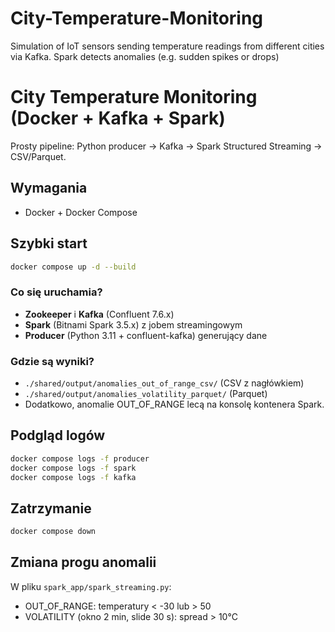 # City-Temperature-Monitoring
Simulation of IoT sensors sending temperature readings from different cities via Kafka. Spark detects anomalies (e.g. sudden spikes or drops)


# City Temperature Monitoring (Docker + Kafka + Spark)

Prosty pipeline: Python producer -> Kafka -> Spark Structured Streaming -> CSV/Parquet.

## Wymagania
- Docker + Docker Compose

## Szybki start
```bash
docker compose up -d --build
```

### Co się uruchamia?
- **Zookeeper** i **Kafka** (Confluent 7.6.x)
- **Spark** (Bitnami Spark 3.5.x) z jobem streamingowym
- **Producer** (Python 3.11 + confluent-kafka) generujący dane

### Gdzie są wyniki?
- `./shared/output/anomalies_out_of_range_csv/` (CSV z nagłówkiem)
- `./shared/output/anomalies_volatility_parquet/` (Parquet)
- Dodatkowo, anomalie OUT_OF_RANGE lecą na konsolę kontenera Spark.

## Podgląd logów
```bash
docker compose logs -f producer
docker compose logs -f spark
docker compose logs -f kafka
```

## Zatrzymanie
```bash
docker compose down
```

## Zmiana progu anomalii
W pliku `spark_app/spark_streaming.py`:
- OUT_OF_RANGE: temperatury < -30 lub > 50
- VOLATILITY (okno 2 min, slide 30 s): spread > 10°C
